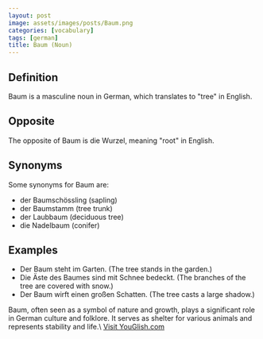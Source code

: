 ```yaml
---
layout: post
image: assets/images/posts/Baum.png
categories: [vocabulary]
tags: [german]
title: Baum (Noun)
---
```


## Definition
Baum is a masculine noun in German, which translates to "tree" in English.

## Opposite
The opposite of Baum is die Wurzel, meaning "root" in English.

## Synonyms
Some synonyms for Baum are:
- der Baumschössling (sapling)
- der Baumstamm (tree trunk)
- der Laubbaum (deciduous tree)
- die Nadelbaum (conifer)

## Examples
- Der Baum steht im Garten. (The tree stands in the garden.)
- Die Äste des Baumes sind mit Schnee bedeckt. (The branches of the tree are covered with snow.)
- Der Baum wirft einen großen Schatten. (The tree casts a large shadow.)

Baum, often seen as a symbol of nature and growth, plays a significant role in German culture and folklore. It serves as shelter for various animals and represents stability and life.\ <a id="yg-widget-0" class="youglish-widget" data-query="Baum" data-lang="german" data-components="8412" data-auto-start="0" data-bkg-color="theme_light" data-title="How%20to%20pronounce%20Baum%20in%20German"  rel="nofollow" href="https://youglish.com">Visit YouGlish.com</a><script async src="https://youglish.com/public/emb/widget.js" charset="utf-8"></script>